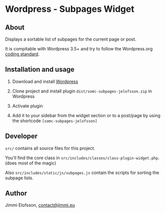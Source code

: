 # Wordpress - Subpages Widget

## About

Displays a sortable list of subpages for the current page or post.

It is compitable with Wordpress 3.5+ and try to follow the Wordpress.org [coding standard](https://make.wordpress.org/core/handbook/best-practices/).

## Installation and usage

1. Download and install [Wordpress](http://www.wordpress.org/)

2. Clone project and install plugin `dist/somc-subpages-jelofsson.zip` in Wordpress

3. Activate plugin

4. Add it to your sidebar from the widget section or to a post/page by using the shortcode `[somc-subpages-jelofsson]`

## Developer

`src/` contains all source files for this project.

You'll find the core class in `src/includes/classes/class-plugin-widget.php`.
(does most of the magic)

Also `src/includes/static/js/subpages.js` contain the scripts for sorting the subpage lists.
    
## Author

Jimmi Elofsson, contact@jimmi.eu